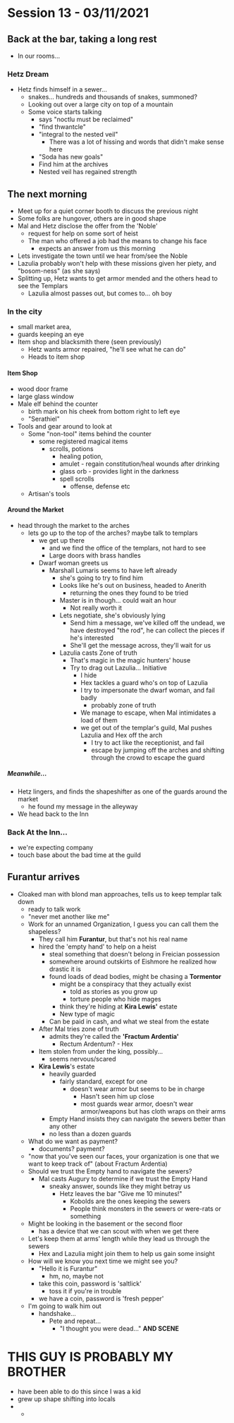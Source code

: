# Session 13 - 03/11/2021

## Back at the bar, taking a long rest

- In our rooms...

### Hetz Dream

- Hetz finds himself in a sewer...
  - snakes... hundreds and thousands of snakes, summoned?
  - Looking out over a large city on top of a mountain
  - Some voice starts talking
    -  says "noctlu must be reclaimed"
    - "find thwantcle"
    - "integral to the nested veil"
      - There was a lot of hissing and words that didn't make sense here
    - "Soda has new goals"
    - Find him at the archives
    - Nested veil has regained strength

## The next morning

- Meet up for a quiet corner booth to discuss the previous night
- Some folks are hungover, others are in good shape
- Mal and Hetz disclose the offer from the 'Noble'
  - request for help on some sort of heist
  - The man who offered a job had the means to change his face
    - expects an answer from us this morning
- Lets investigate the town until we hear from/see the Noble
- Lazulia probably won't help with these missions given her piety, and "bosom-ness" (as she says)
- Splitting up, Hetz wants to get armor mended and the others head to see the Templars
  - Lazulia almost passes out, but comes to... oh boy

### In the city

- small market area, 
- guards keeping an eye
- Item shop and blacksmith there (seen previously)
  - Hetz wants armor repaired, "he'll see what he can do"
  - Heads to item shop
  
#### Item Shop

- wood door frame
- large glass window
- Male elf behind the counter
  - birth mark on his cheek from bottom right to left eye
  - "Serathiel"
- Tools and gear around to look at
  - Some "non-tool" items behind the counter
    - some registered magical items
      - scrolls, potions
        - healing potion,
        - amulet - regain constitution/heal wounds after drinking
        - glass orb - provides light in the darkness
        - spell scrolls
          - offense, defense etc
  - Artisan's tools
  
#### Around the Market

- head through the market to the arches
  - lets go up to the top of the arches? maybe talk to templars
    - we get up there
      - and we find the office of the templars, not hard to see
      - Large doors with brass handles
    - Dwarf woman greets us
      - Marshall Lumaris seems to have left already
        - she's going to try to find him
        - Looks like he's out on business, headed to Anerith
          - returning the ones they found to be tried
        - Master is in though... could wait an hour
          - Not really worth it
        - Lets negotiate, she's obviously lying
          - Send him a message, we've killed off the undead, we have destroyed "the rod", he can collect the pieces if he's interested
          - She'll get the message across, they'll wait for us
        - Lazulia casts Zone of truth
          - That's magic in the magic hunters' house
          - Try to drag out Lazulia... Initiative
            - I hide
            - Hex tackles a guard who's on top of Lazulia
            - I try to impersonate the dwarf woman, and fail badly
              - probably zone of truth
            - We manage to escape, when Mal intimidates a load of them
            - we get out of the templar's guild, Mal pushes Lazulia and Hex off the arch
              - I try to act like the receptionist, and fail
              - escape by jumping off the arches and shifting through the crowd to escape the guard

##### Meanwhile...

- Hetz lingers, and finds the shapeshifter as one of the guards around the market
  - he found my message in the alleyway
- We head back to the Inn

### Back At the Inn...

- we're expecting company
- touch base about the bad time at the guild

## Furantur arrives

- Cloaked man with blond man approaches, tells us to keep templar talk down
  - ready to talk work
  - "never met another like me"
  - Work for an unnamed Organization, I guess you can call them the shapeless?
    - They call him **Furantur**, but that's not his real name
    - hired the 'empty hand' to help on a heist
      - steal something that doesn't belong in Freician possession
      - somewhere around outskirts of Eishmore he realized how drastic it is
      - found loads of dead bodies, might be chasing a **Tormentor**
        - might be a conspiracy that they actually exist
          - told as stories as you grow up
          - torture people who hide mages
        - think they're hiding at **Kira Lewis'** estate
        - New type of magic
      - Can be paid in cash, and what we steal from the estate
    - After Mal tries zone of truth
      - admits they're called the **'Fractum Ardentia'**
        - Rectum Ardentum? - Hex
    - Item stolen from under the king, possibly...
      - seems nervous/scared
    - **Kira Lewis**'s estate
      - heavily guarded
        - fairly standard, except for one
          - doesn't wear armor but seems to be in charge
            - Hasn't seen him up close
            - most guards wear armor, doesn't wear armor/weapons but has cloth wraps on their arms
      - Empty Hand insists they can navigate the sewers better than any other
      - no less than a dozen guards
  - What do we want as payment?
    - documents? payment? 
  - "now that you've seen our faces, your organization is one that we want to keep track of" (about Fractum Ardentia)
  - Should we trust the Empty hand to navigate the sewers?
    - Mal casts Augury to determine if we trust the Empty Hand
      - sneaky answer, sounds like they might betray us
        - Hetz leaves the bar "Give me 10 minutes!"
          - Kobolds are the ones keeping the sewers
          - People think monsters in the sewers or were-rats or something
  - Might be looking in the basement or the second floor
    - has a device that we can scout with when we get there
  - Let's keep them at arms' length while they lead us through the sewers
    - Hex and Lazulia might join them to help us gain some insight
  - How will we know you next time we might see you? 
    - "Hello it is Furantur"
      - hm, no, maybe not
    - take this coin, password is 'saltlick'
      - toss it if you're in trouble
    - we have a coin, password is 'fresh pepper'
  - I'm going to walk him out
    - handshake... 
      - Pete and repeat...
        - "I thought you were dead..."
**AND SCENE** 


# **THIS GUY IS PROBABLY MY BROTHER**
- have been able to do this since I was a kid
- grew up shape shifting into locals
- 
  - 